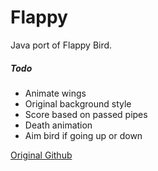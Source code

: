 Flappy
======

Java port of Flappy Bird.


##### Todo
* Animate wings
* Original background style
* Score based on passed pipes
* Death animation
* Aim bird if going up or down

[Original Github](https://github.com/john525/Flappy-Bird-Clone)